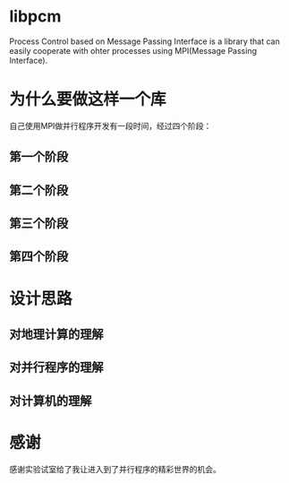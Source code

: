 libpcm
======

Process Control based on Message Passing Interface is a library that can easily cooperate with ohter processes using MPI(Message Passing Interface).

为什么要做这样一个库
====================

自己使用MPI做并行程序开发有一段时间，经过四个阶段：

## 第一个阶段

## 第二个阶段

## 第三个阶段

## 第四个阶段

设计思路
========

## 对地理计算的理解

## 对并行程序的理解

## 对计算机的理解

感谢
====

感谢实验试室给了我让进入到了并行程序的精彩世界的机会。
